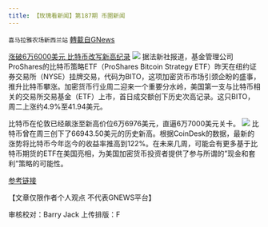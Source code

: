 ```yaml
---
title: 【玫瑰看新闻】第187期 币圈新闻
---
```

`喜马拉雅农场新西兰站` [轉載自GNews](https://gnews.org/zh-hans/1607774/)

[涨破6万6000美元 比特币改写新高纪录](https://www.cnbeta.com/articles/tech/1192889.htm)
![](https://assets.gnews.org/wp-content/uploads/2021/10/图片-1-9.jpg)
据法新社报道，基金管理公司ProShares的比特币策略ETF（ProShares Bitcoin Strategy ETF）昨天在纽约证券交易所（NYSE）挂牌交易，代码为BITO，这项加密货币市场引颈企盼的盛事，推升比特币攀涨。加密货币行业周二迎来一个重要分水岭，美国第一支与比特币相关的交易所交易基金（ETF）上市，首日成交额创下历史次高记录。这只BITO，周二上涨约4.9%至41.94美元。

比特币在伦敦已经飙涨至新高价位6万6976美元，直逼6万7000美元关卡。
![](https://assets.gnews.org/wp-content/uploads/2021/10/图片-2-5.jpg)
比特币曾在周三创下了66943.50美元的历史新高。根据CoinDesk的数据，最新的涨势将比特币今年迄今的收益率推高到122%。在未来几周，可能会有更多基于比特币期货的ETF在美国亮相，为美国加密货币投资者提供了参与所谓的”现金和套利”策略的可能性。

[参考链接](https://www.rfi.fr/cn/%E6%B6%A8%E7%A0%B46%E4%B8%876000%E7%BE%8E%E5%85%83-%E6%AF%94%E7%89%B9%E5%B8%81%E6%94%B9%E5%86%99%E6%96%B0%E9%AB%98%E7%BA%AA%E5%BD%95)

【文章仅限作者个人观点 不代表GNEWS平台】

审核校对：Barry Jack
上传排版：F
